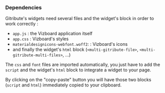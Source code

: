 ### Dependencies

Gitribute's widgets need several files and the widget's block in order to work correctly :

- `app.js` : the Vizboard application itself
- `app.css` : Vizboard's styles
- `materialdesignicons-webfont.woff2`: : Vizboard's icons
- and finally the widget's `html` block (`<multi-gitribute-file>`, `<multi-gitribute-multi-files>`, ...)

The `css` and `font` files are imported automatically, you just have to add the `script` and the widget's `html` block to integrate a widget to your page.

By clicking on the "copy-paste" button you will have those two blocks (`script` and `html`) immediately copied to your clipboard.
